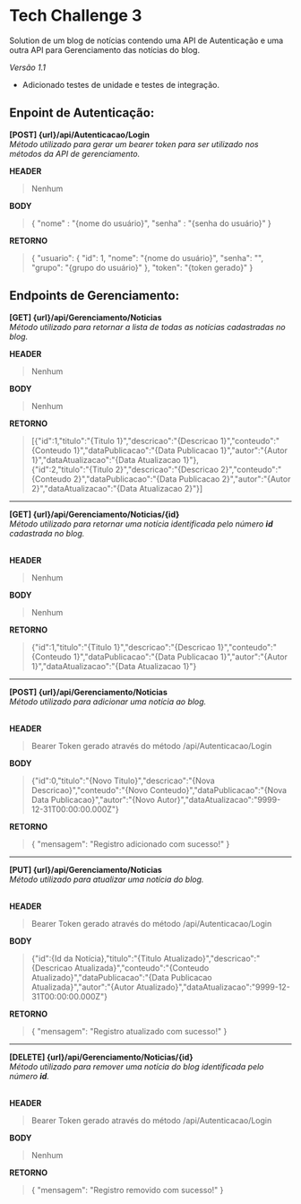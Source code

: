 # Tech Challenge 3
Solution de um blog de notícias contendo uma API de Autenticação e uma outra API para Gerenciamento das notícias do blog.

<i>Versão 1.1</i>
- Adicionado testes de unidade e testes de integração.

## Enpoint de Autenticação:
<b>[POST] {url}/api/Autenticacao/Login</b><br>
<i>Método utilizado para gerar um bearer token para ser utilizado nos métodos da API de gerenciamento.</i>

<b>HEADER</b>
> Nenhum

<b>BODY</b>
> { "nome" : "{nome do usuário}", "senha" : "{senha do usuário}" }

<b>RETORNO</b>
> { "usuario": { "id": 1, "nome": "{nome do usuário}", "senha": "", "grupo": "{grupo do usuário}" }, "token": "{token gerado}" }


## Endpoints de Gerenciamento:
<b>[GET] {url}/api/Gerenciamento/Noticias</b><br>
<i>Método utilizado para retornar a lista de todas as notícias cadastradas no blog.</i>

<b>HEADER</b>
> Nenhum

<b>BODY</b>
> Nenhum

<b>RETORNO</b>
> [{"id":1,"titulo":"{Titulo 1}","descricao":"{Descricao 1}","conteudo":"{Conteudo 1}","dataPublicacao":"{Data Publicacao 1}","autor":"{Autor 1}","dataAtualizacao":"{Data Atualizacao 1}"},<br>{"id":2,"titulo":"{Titulo 2}","descricao":"{Descricao 2}","conteudo":"{Conteudo 2}","dataPublicacao":"{Data Publicacao 2}","autor":"{Autor 2}","dataAtualizacao":"{Data Atualizacao 2}"}]

<hr>
<b>[GET] {url}/api/Gerenciamento/Noticias/{id}</b><br>
<i>Método utilizado para retornar uma notícia identificada pelo número <b>id</b> cadastrada no blog.</i><br><br>

<b>HEADER</b>
> Nenhum

<b>BODY</b>
> Nenhum

<b>RETORNO</b>
> {"id":1,"titulo":"{Titulo 1}","descricao":"{Descricao 1}","conteudo":"{Conteudo 1}","dataPublicacao":"{Data Publicacao 1}","autor":"{Autor 1}","dataAtualizacao":"{Data Atualizacao 1}"}

<hr>
<b>[POST] {url}/api/Gerenciamento/Noticias</b><br>
<i>Método utilizado para adicionar uma notícia ao blog.</i><br><br>

<b>HEADER</b>
> Bearer Token gerado através do método /api/Autenticacao/Login

<b>BODY</b>
> {"id":0,"titulo":"{Novo Titulo}","descricao":"{Nova Descricao}","conteudo":"{Novo Conteudo}","dataPublicacao":"{Nova Data Publicacao}","autor":"{Novo Autor}","dataAtualizacao":"9999-12-31T00:00:00.000Z"}

<b>RETORNO</b>
> { "mensagem": "Registro adicionado com sucesso!" }

<hr>
<b>[PUT] {url}/api/Gerenciamento/Noticias</b><br>
<i>Método utilizado para atualizar uma notícia do blog.</i><br><br>

<b>HEADER</b>
> Bearer Token gerado através do método /api/Autenticacao/Login

<b>BODY</b>
> {"id":{Id da Notícia},"titulo":"{Titulo Atualizado}","descricao":"{Descricao Atualizada}","conteudo":"{Conteudo Atualizado}","dataPublicacao":"{Data Publicacao Atualizada}","autor":"{Autor Atualizado}","dataAtualizacao":"9999-12-31T00:00:00.000Z"}

<b>RETORNO</b>
> { "mensagem": "Registro atualizado com sucesso!" }

<hr>
<b>[DELETE] {url}/api/Gerenciamento/Noticias/{id}</b><br>
<i>Método utilizado para remover uma notícia do blog identificada pelo número <b>id</b>.</i><br><br>

<b>HEADER</b>
> Bearer Token gerado através do método /api/Autenticacao/Login

<b>BODY</b>
> Nenhum

<b>RETORNO</b>
> { "mensagem": "Registro removido com sucesso!" }
